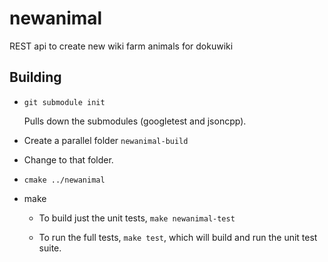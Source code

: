 # newanimal

REST api to create new wiki farm animals for dokuwiki

## Building

  * ``git submodule init``

    Pulls down the submodules (googletest and jsoncpp).

  * Create a parallel folder ``newanimal-build``

  * Change to that folder.

  * ``cmake ../newanimal``

  * make

    * To build just the unit tests, ``make newanimal-test``

    * To run the full tests, ``make test``, which will build and run the unit
      test suite.
